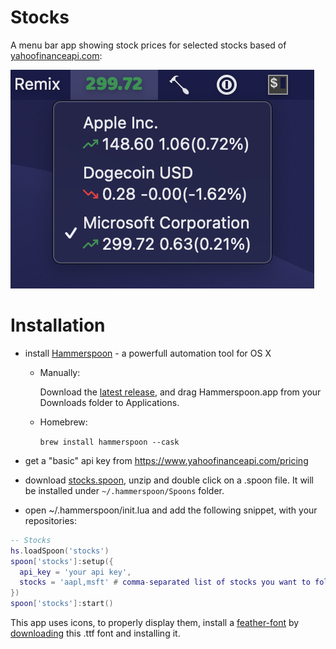 # Stocks

A menu bar app showing stock prices for selected stocks based of  [yahoofinanceapi.com](https://www.yahoofinanceapi.com):

![screenshot](./screenshots/screenshot1.png)

# Installation

 - install [Hammerspoon](http://www.hammerspoon.org/) - a powerfull automation tool for OS X
   - Manually:

      Download the [latest release](https://github.com/Hammerspoon/hammerspoon/releases/latest), and drag Hammerspoon.app from your Downloads folder to Applications.
   - Homebrew:

      ```brew install hammerspoon --cask```

 - get a "basic" api key from https://www.yahoofinanceapi.com/pricing

 - download [stocks.spoon](https://github.com/fork-my-spoons/stocks.spoon/releases/latest/download/stocks.spoon.zip), unzip and double click on a .spoon file. It will be installed under `~/.hammerspoon/Spoons` folder.
 
 - open ~/.hammerspoon/init.lua and add the following snippet, with your repositories:

```lua
-- Stocks
hs.loadSpoon('stocks')
spoon['stocks']:setup({
  api_key = 'your api key',
  stocks = 'aapl,msft' # comma-separated list of stocks you want to follow
})
spoon['stocks']:start()
```


This app uses icons, to properly display them, install a [feather-font](https://github.com/AT-UI/feather-font) by [downloading](https://github.com/AT-UI/feather-font/raw/master/src/fonts/feather.ttf) this .ttf font and installing it.